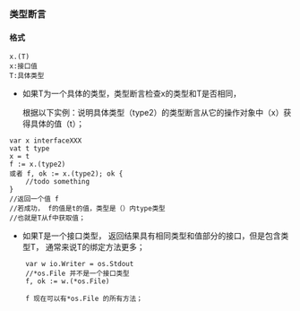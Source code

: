 ### 类型断言

#### 格式

```golang
x.(T)   
x:接口值
T:具体类型
```



- 如果T为一个具体的类型，类型断言检查x的类型和T是否相同，

  根据以下实例：说明具体类型（type2）的类型断言从它的操作对象中（x）获得具体的值（t）； 

```golang
var x interfaceXXX
vat t type
x = t
f := x.(type2) 
或者 f, ok := x.(type2); ok {
    //todo something 
}
//返回一个值 f
//若成功， f的值是t的值，类型是（）内type类型
//也就是T从f中获取值；
```





- 如果T是一个接口类型， 返回结果具有相同类型和值部分的接口，但是包含类型T， 通常来说T的绑定方法更多；

```golang
	var w io.Writer = os.Stdout
	//*os.File 并不是一个接口类型
	f, ok := w.(*os.File)

	f 现在可以有*os.File 的所有方法；
```

